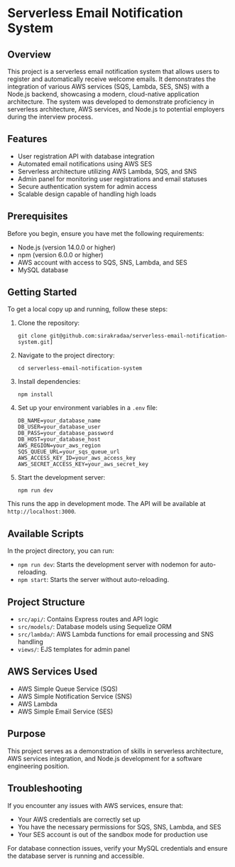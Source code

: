 # Serverless Email Notification System

## Overview

This project is a serverless email notification system that allows users to register and automatically receive welcome emails. It demonstrates the integration of various AWS services (SQS, Lambda, SES, SNS) with a Node.js backend, showcasing a modern, cloud-native application architecture. The system was developed to demonstrate proficiency in serverless architecture, AWS services, and Node.js to potential employers during the interview process.

## Features

- User registration API with database integration
- Automated email notifications using AWS SES
- Serverless architecture utilizing AWS Lambda, SQS, and SNS
- Admin panel for monitoring user registrations and email statuses
- Secure authentication system for admin access
- Scalable design capable of handling high loads

## Prerequisites

Before you begin, ensure you have met the following requirements:

- Node.js (version 14.0.0 or higher)
- npm (version 6.0.0 or higher)
- AWS account with access to SQS, SNS, Lambda, and SES
- MySQL database

## Getting Started

To get a local copy up and running, follow these steps:

1. Clone the repository:

   ```
   git clone git@github.com:sirakradaa/serverless-email-notification-system.git]
   ```

2. Navigate to the project directory:

   ```
   cd serverless-email-notification-system
   ```

3. Install dependencies:

   ```
   npm install
   ```

4. Set up your environment variables in a `.env` file:

   ```
   DB_NAME=your_database_name
   DB_USER=your_database_user
   DB_PASS=your_database_password
   DB_HOST=your_database_host
   AWS_REGION=your_aws_region
   SQS_QUEUE_URL=your_sqs_queue_url
   AWS_ACCESS_KEY_ID=your_aws_access_key
   AWS_SECRET_ACCESS_KEY=your_aws_secret_key
   ```

5. Start the development server:
   ```
   npm run dev
   ```

This runs the app in development mode. The API will be available at `http://localhost:3000`.

## Available Scripts

In the project directory, you can run:

- `npm run dev`: Starts the development server with nodemon for auto-reloading.
- `npm start`: Starts the server without auto-reloading.

## Project Structure

- `src/api/`: Contains Express routes and API logic
- `src/models/`: Database models using Sequelize ORM
- `src/lambda/`: AWS Lambda functions for email processing and SNS handling
- `views/`: EJS templates for admin panel

## AWS Services Used

- AWS Simple Queue Service (SQS)
- AWS Simple Notification Service (SNS)
- AWS Lambda
- AWS Simple Email Service (SES)

## Purpose

This project serves as a demonstration of skills in serverless architecture, AWS services integration, and Node.js development for a software engineering position.

## Troubleshooting

If you encounter any issues with AWS services, ensure that:

- Your AWS credentials are correctly set up
- You have the necessary permissions for SQS, SNS, Lambda, and SES
- Your SES account is out of the sandbox mode for production use

For database connection issues, verify your MySQL credentials and ensure the database server is running and accessible.

